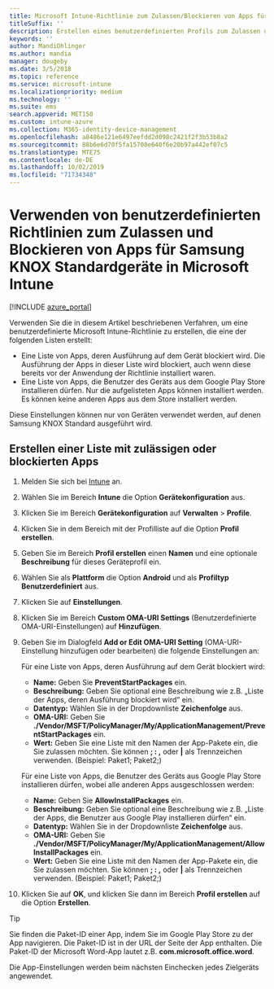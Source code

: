 ```yaml
---
title: Microsoft Intune-Richtlinie zum Zulassen/Blockieren von Apps für Samsung KNOX
titleSuffix: ''
description: Erstellen eines benutzerdefinierten Profils zum Zulassen und Blockieren von Apps für Samsung KNOX Standard-Geräte
keywords: ''
author: MandiOhlinger
ms.author: mandia
manager: dougeby
ms.date: 3/5/2018
ms.topic: reference
ms.service: microsoft-intune
ms.localizationpriority: medium
ms.technology: ''
ms.suite: ems
search.appverid: MET150
ms.custom: intune-azure
ms.collection: M365-identity-device-management
ms.openlocfilehash: a8486e121e6497eefdd2d098c2421f2f3b53b8a2
ms.sourcegitcommit: 88b6e6d70f5fa15708e640f6e20b97a442ef07c5
ms.translationtype: MTE75
ms.contentlocale: de-DE
ms.lasthandoff: 10/02/2019
ms.locfileid: "71734348"
---
```

# <a name="use-custom-policies-in-microsoft-intune-to-allow-and-block-apps-for-samsung-knox-standard-devices"></a>Verwenden von benutzerdefinierten Richtlinien zum Zulassen und Blockieren von Apps für Samsung KNOX Standardgeräte in Microsoft Intune 

[!INCLUDE [azure_portal](../includes/azure_portal.md)]

Verwenden Sie die in diesem Artikel beschriebenen Verfahren, um eine benutzerdefinierte Microsoft Intune-Richtlinie zu erstellen, die eine der folgenden Listen erstellt:

- Eine Liste von Apps, deren Ausführung auf dem Gerät blockiert wird. Die Ausführung der Apps in dieser Liste wird blockiert, auch wenn diese bereits vor der Anwendung der Richtlinie installiert waren.
- Eine Liste von Apps, die Benutzer des Geräts aus dem Google Play Store installieren dürfen. Nur die aufgelisteten Apps können installiert werden. Es können keine anderen Apps aus dem Store installiert werden.

Diese Einstellungen können nur von Geräten verwendet werden, auf denen Samsung KNOX Standard ausgeführt wird.

## <a name="create-an-allowed-or-blocked-app-list"></a>Erstellen einer Liste mit zulässigen oder blockierten Apps

1. Melden Sie sich bei [Intune](https://go.microsoft.com/fwlink/?linkid=2090973) an.
3. Wählen Sie im Bereich **Intune** die Option **Gerätekonfiguration** aus.
2. Klicken Sie im Bereich **Gerätekonfiguration** auf **Verwalten** > **Profile**.
2. Klicken Sie in dem Bereich mit der Profilliste auf die Option **Profil erstellen**.
3. Geben Sie im Bereich **Profil erstellen** einen **Namen** und eine optionale **Beschreibung** für dieses Geräteprofil ein.
2. Wählen Sie als **Plattform** die Option **Android** und als **Profiltyp** **Benutzerdefiniert** aus.
3. Klicken Sie auf **Einstellungen**.
3. Klicken Sie im Bereich **Custom OMA-URI Settings** (Benutzerdefinierte OMA-URI-Einstellungen) auf **Hinzufügen**.
4. Geben Sie im Dialogfeld **Add or Edit OMA-URI Setting** (OMA-URI-Einstellung hinzufügen oder bearbeiten) die folgende Einstellungen an:

   Für eine Liste von Apps, deren Ausführung auf dem Gerät blockiert wird:

   - **Name:** Geben Sie **PreventStartPackages** ein.
   - **Beschreibung:** Geben Sie optional eine Beschreibung wie z.B. „Liste der Apps, deren Ausführung blockiert wird“ ein.
   - **Datentyp:** Wählen Sie in der Dropdownliste **Zeichenfolge** aus.
   - **OMA-URI:** Geben Sie **./Vendor/MSFT/PolicyManager/My/ApplicationManagement/PreventStartPackages** ein.
   - **Wert:** Geben Sie eine Liste mit den Namen der App-Pakete ein, die Sie zulassen möchten. Sie können **; : ,** oder **|** als Trennzeichen verwenden. (Beispiel: Paket1; Paket2;)

   Für eine Liste von Apps, die Benutzer des Geräts aus Google Play Store installieren dürfen, wobei alle anderen Apps ausgeschlossen werden:
   - **Name:** Geben Sie **AllowInstallPackages** ein.
   - **Beschreibung:** Geben Sie optional eine Beschreibung wie z.B. „Liste der Apps, die Benutzer aus Google Play installieren dürfen“ ein.
   - **Datentyp:** Wählen Sie in der Dropdownliste **Zeichenfolge** aus.
   - **OMA-URI:** Geben Sie **./Vendor/MSFT/PolicyManager/My/ApplicationManagement/AllowInstallPackages** ein.
   - **Wert:** Geben Sie eine Liste mit den Namen der App-Pakete ein, die Sie zulassen möchten. Sie können **; : ,** oder **|** als Trennzeichen verwenden. (Beispiel: Paket1; Paket2;)

4. Klicken Sie auf **OK**, und klicken Sie dann im Bereich **Profil erstellen** auf die Option **Erstellen**.

>[!TIP]
> Sie finden die Paket-ID einer App, indem Sie im Google Play Store zu der App navigieren. Die Paket-ID ist in der URL der Seite der App enthalten. Die Paket-ID der Microsoft Word-App lautet z.B. **com.microsoft.office.word**.

Die App-Einstellungen werden beim nächsten Einchecken jedes Zielgeräts angewendet.


<!---## Assign the custom profile--->
